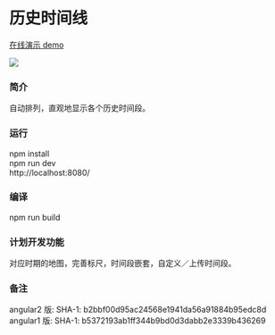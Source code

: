 <h1>历史时间线</h1>

<a href="http://gonnavis.com/timeline" target="_blank">在线演示 demo</a>

<!-- <img src="http://gonnavis.com/timeline/preview2.png"> -->
<img src="https://raw.githubusercontent.com/gonnavis/Timeline/master/other/screenshoot.png">

<h3>简介</h3>
<p>自动排列，直观地显示各个历史时间段。</p> 

<h3>运行</h3>
<p>
  npm install<br>
  npm run dev<br>
  http://localhost:8080/<br>
</p>

<h3>编译</h3>
<p>
  npm run build<br>
</p>

<h3>计划开发功能</h3>
<p>对应时期的地图，完善标尺，时间段嵌套，自定义／上传时间段。 </p>

<h3>备注</h3>
<p>
  angular2 版: SHA-1: b2bbf00d95ac24568e1941da56a91884b95edc8d<br>
  angular1 版: SHA-1: b5372193ab1ff344b9bd0d3dabb2e3339b436269
</p>

